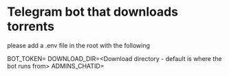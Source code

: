 # Telegram bot that downloads torrents

please add a .env file in the root with the following

BOT_TOKEN=<Telegram bot token>
DOWNLOAD_DIR=<Download directory - default is where the bot runs from>
ADMINS_CHATID=<Telegram chat Ids of admins seperated with comma>